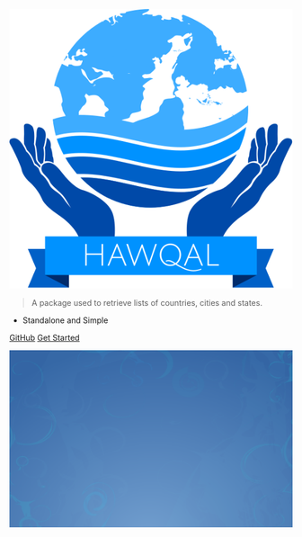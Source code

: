 ![logo](hawqal-1.svg)

> A package used to retrieve lists of countries, cities and states.

- Standalone and Simple

[GitHub](https://github.com/CapregSoft)
[Get Started](/?id=hawqal)

![](background.png)
